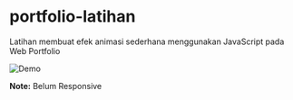 # portfolio-latihan
Latihan membuat efek animasi sederhana menggunakan JavaScript pada Web Portfolio

![Demo](img/img.gif)

<b>Note:</b> Belum Responsive
